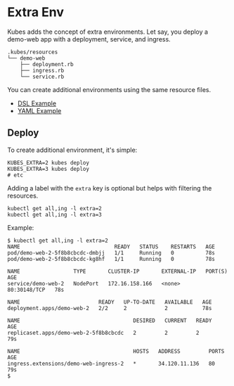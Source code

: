 # Extra Env

Kubes adds the concept of extra environments.  Let say, you deploy a demo-web app with a deployment, service, and ingress.

    .kubes/resources
    └── demo-web
        ├── deployment.rb
        ├── ingress.rb
        └── service.rb

You can create additional environments using the same resource files.

* [DSL Example](extra-env/dsl.md)
* [YAML Example](extra-env/yaml.md)

## Deploy

To create additional environment, it's simple:

    KUBES_EXTRA=2 kubes deploy
    KUBES_EXTRA=3 kubes deploy
    # etc

Adding a label with the `extra` key is optional but helps with filtering the resources.

    kubectl get all,ing -l extra=2
    kubectl get all,ing -l extra=3

Example:

    $ kubectl get all,ing -l extra=2
    NAME                              READY   STATUS    RESTARTS   AGE
    pod/demo-web-2-5f8b8cbcdc-dmbjj   1/1     Running   0          78s
    pod/demo-web-2-5f8b8cbcdc-kg8hf   1/1     Running   0          78s

    NAME                 TYPE       CLUSTER-IP       EXTERNAL-IP   PORT(S)        AGE
    service/demo-web-2   NodePort   172.16.158.166   <none>        80:30148/TCP   78s

    NAME                         READY   UP-TO-DATE   AVAILABLE   AGE
    deployment.apps/demo-web-2   2/2     2            2           78s

    NAME                                    DESIRED   CURRENT   READY   AGE
    replicaset.apps/demo-web-2-5f8b8cbcdc   2         2         2       79s

    NAME                                    HOSTS   ADDRESS         PORTS   AGE
    ingress.extensions/demo-web-ingress-2   *       34.120.11.136   80      79s
    $

